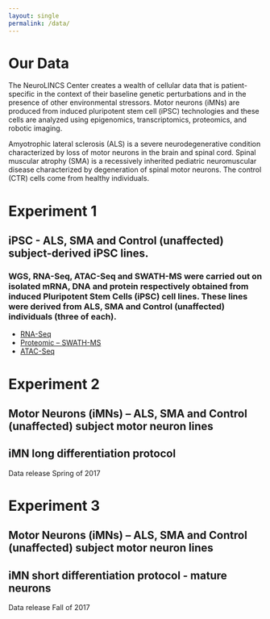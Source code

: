 ```yaml
---
layout: single
permalink: /data/
---
```


<h1 class="custom__title">Our Data</h1>

<section class="page__hero">

<div class="custom__pie-chart"><canvas id="celltypes" width="10" height="10"></canvas></div>
<div class="custom__pie-chart"><canvas id="diseases" width="10" height="10"></canvas></div>
<div class="custom__pie-chart"><canvas id="assays" width="10" height="10"></canvas></div>
<!-- <div class="custom__pie-chart"><canvas id="filetypes" width="100" height="100"></canvas></div> -->
<!-- <div class="custom__pie-chart"><canvas id="perturbations" width="100" height="100"></canvas></div> -->

</section>

The NeuroLINCS Center creates a wealth of cellular data that is patient-specific in the context of their baseline genetic perturbations and in the presence of other environmental stressors. Motor neurons (iMNs) are produced from induced pluripotent stem cell (iPSC) technologies and these cells are analyzed using epigenomics, transcriptomics, proteomics, and robotic imaging.

Amyotrophic lateral sclerosis (ALS) is a severe neurodegenerative condition characterized by loss of motor neurons in the brain and spinal cord. Spinal muscular atrophy (SMA) is a recessively inherited pediatric neuromuscular disease characterized by degeneration of spinal motor neurons. The control (CTR) cells come from healthy individuals.


# Experiment 1

## iPSC - ALS, SMA and Control (unaffected) subject-derived iPSC lines.

### WGS, RNA-Seq, ATAC-Seq and SWATH-MS were carried out on isolated mRNA, DNA and protein respectively obtained from induced Pluripotent Stem Cells (iPSC) cell lines. These lines were derived from ALS, SMA and Control (unaffected) individuals (three of each).

- [RNA-Seq](http://lincsportal.ccs.miami.edu/datasets/#/view/LDS-1356)
- [Proteomic – SWATH-MS](http://lincsportal.ccs.miami.edu/datasets/#/view/LDS-1358)
- [ATAC-Seq](http://lincsportal.ccs.miami.edu/datasets/#/view/LDS-1354)


# Experiment 2

## Motor Neurons (iMNs) – ALS, SMA and Control (unaffected) subject motor neuron lines
## iMN long differentiation protocol

Data release Spring of 2017


# Experiment 3

## Motor Neurons (iMNs) – ALS, SMA and Control (unaffected) subject motor neuron lines
## iMN short differentiation protocol - mature neurons

Data release Fall of 2017




